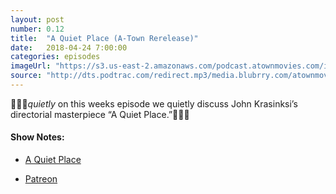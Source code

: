 ```yaml
---
layout: post
number: 0.12
title:  "A Quiet Place (A-Town Rerelease)"
date:   2018-04-24 7:00:00
categories: episodes
imageUrl: "https://s3.us-east-2.amazonaws.com/podcast.atownmovies.com/images/at-fm_042-quiet-place.jpg"
source: "http://dts.podtrac.com/redirect.mp3/media.blubrry.com/atownmovies/podcast.atownmovies.com/audio/A-Town_042_AQuietPlace_64bit.mp3"
---
```


🚿🚿🚿*quietly* on this weeks episode we quietly discuss John Krasinksi’s directorial masterpiece “A Quiet Place.”🚿🚿🚿

#### Show Notes:
- [A Quiet Place](https://www.imdb.com/title/tt6644200/)

- [Patreon](https://www.patreon.com/atownfm)